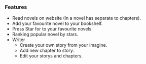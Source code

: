 ### Features

- Read novels on website (In a novel has separate to chapters).
- Add your favourite novel to your bookshelf.
- Press Star for to your favourite novels.
- Ranking popular novel by stars.
- Writer
    - Create your own story from your imagine.
    - Add new chapter to story.
    - Edit your storys and chapters.
